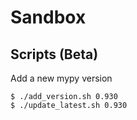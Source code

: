 # Sandbox
## Scripts (Beta)
Add a new mypy version
```shell
$ ./add_version.sh 0.930
$ ./update_latest.sh 0.930
```
